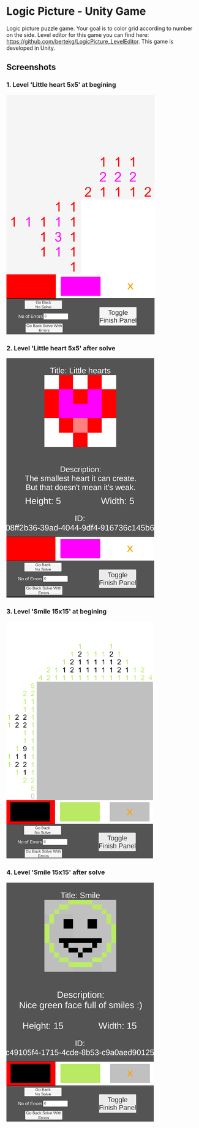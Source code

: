 # Logic Picture - Unity Game
 Logic picture puzzle game. Your goal is to color grid according to number on the side. Level editor for this game you can find here: https://github.com/bertekg/LogicPicture_LevelEditor. This game is developed in Unity.

## Screenshots

### 1. Level 'Little heart 5x5' at begining
![alt text](Screenshots/0.1/1LevelLittleHeartBefore.png)

### 2. Level 'Little heart 5x5' after solve
![alt text](Screenshots/0.1/2LevelLittleHeartAfter.png)

### 3. Level 'Smile 15x15' at begining
![alt text](Screenshots/0.1/3LevelSmileBefore.png)

### 4. Level 'Smile 15x15' after solve
![alt text](Screenshots/0.1/4LevelSmileAfter.png)

